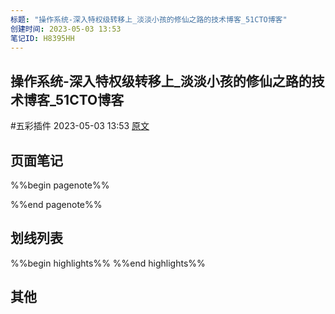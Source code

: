 ```yaml
---
标题: "操作系统-深入特权级转移上_淡淡小孩的修仙之路的技术博客_51CTO博客"
创建时间: 2023-05-03 13:53
笔记ID: H8395HH
---
```


## 操作系统-深入特权级转移上_淡淡小孩的修仙之路的技术博客_51CTO博客 
 #五彩插件 2023-05-03 13:53 [原文](https://blog.51cto.com/u_13475106/2490194)

## 页面笔记
%%begin pagenote%%

%%end pagenote%%

## 划线列表
%%begin highlights%%
%%end highlights%%

## 其他

